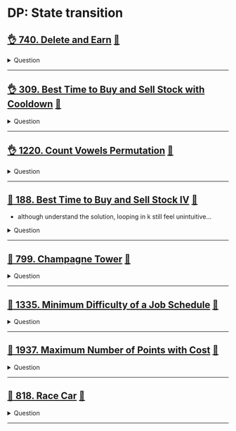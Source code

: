 # DP: State transition

## [:ok_hand: 740. Delete and Earn](https://leetcode.com/problems/delete-and-earn/) [:dart:](delete_and_earn.h)

<details><summary markdown="span">Question</summary>

```markdown
You are given an integer array nums.

You want to maximize the number of points you get by performing the following operation any number of times:

- Pick any nums[i] and delete it to earn nums[i] points.
- Afterwards, you must delete every element equal to nums[i] - 1 and every element equal to nums[i] + 1.

Return the maximum number of points you can earn by applying the above operation some number of times.

Input: nums = [3,4,2]
Output: 6
Explanation: You can perform the following operations:
- Delete 4 to earn 4 points. Consequently, 3 is also deleted. nums = [2].
- Delete 2 to earn 2 points. nums = [].
You earn a total of 6 points.

Input: nums = [2,2,3,3,3,4]
Output: 9
Explanation: You can perform the following operations:
- Delete a 3 to earn 3 points. All 2's and 4's are also deleted. nums = [3,3].
- Delete a 3 again to earn 3 points. nums = [3].
- Delete a 3 once more to earn 3 points. nums = [].
You earn a total of 9 points.
```

</details>

------------------------------------------------------------------------------

## [:ok_hand: 309. Best Time to Buy and Sell Stock with Cooldown](https://leetcode.com/problems/best-time-to-buy-and-sell-stock-with-cooldown/) [:dart:](buy_sell_stock_with_cooldown.h)

<details><summary markdown="span">Question</summary>

```markdown
- You are given an array prices where prices[i] is the price of a given stock on the ith day.

Find the maximum profit you can achieve.

You may complete as many transactions as you like (i.e., buy one and sell one
share of the stock multiple times) with the following restrictions:
- After you sell your stock, you cannot buy stock on the next day
  (i.e., cool-down one day).
- You may not engage in multiple transactions simultaneously
  (i.e., you must sell the stock before you buy again).
- Different sequences are counted as different combinations.

Input: prices = [1,2,3,0,2]
Output: 3
Explanation: transactions = [buy, sell, cool-down, buy, sell]
```

</details>

------------------------------------------------------------------------------

## [:ok_hand: 1220. Count Vowels Permutation](https://leetcode.com/problems/count-vowels-permutation/) [:dart:](count_vowels_permutation.h)

<details><summary markdown="span">Question</summary>

```markdown
Given an integer n, your task is to count how many strings of length n can be formed under the following rules:

Each character is a lower case vowel ('a', 'e', 'i', 'o', 'u')
Each vowel 'a' may only be followed by an 'e'.
Each vowel 'e' may only be followed by an 'a' or an 'i'.
Each vowel 'i' may not be followed by another 'i'.
Each vowel 'o' may only be followed by an 'i' or a 'u'.
Each vowel 'u' may only be followed by an 'a'.
Since the answer may be too large, return it modulo 10^9 + 7.

Input: n = 2
Output: 10
Explanation: All possible strings are:
"ea", "ia", "ua",
"ae", "ie",
"ei", "oi",
"io",
"iu", "ou"
```

</details>

------------------------------------------------------------------------------

## [:thinking: 188. Best Time to Buy and Sell Stock IV](https://leetcode.com/problems/best-time-to-buy-and-sell-stock-iv/) [:dart:](buy_sell_stock_iv.h)

- although understand the solution, looping in k still feel unintuitive...

<details><summary markdown="span">Question</summary>

```markdown
- You are given an integer array prices where prices[i] is the price of a given
  stock on the ith day, and an integer k.
- Find the maximum profit you can achieve. You may complete at most k transactions.
- Note: You may not engage in multiple transactions simultaneously
  (i.e., you must sell the stock before you buy again).

Input: k = 2, prices = [3,2,6,5,0,3]
Output: 7
Explanation: Buy on day 2 (price = 2) and sell on day 3 (price = 6), profit = 6-2 = 4.
             Then buy on day 5 (price = 0) and sell on day 6 (price = 3), profit = 3-0 = 3.
```

</details>

------------------------------------------------------------------------------

## [:thinking: 799. Champagne Tower](https://leetcode.com/problems/champagne-tower/) [:dart:](champagne_tower.h)

<details><summary markdown="span">Question</summary>

```markdown
We stack glasses in a pyramid, where
the first row has 1 glass,
the second row has 2 glasses, and so on until the 100th row.

Each glass holds one cup of champagne.

Then, some champagne is poured into the first glass at the top.

When the topmost glass is full, any excess liquid poured will fall equally to
the glass immediately to the left and right of it.

When those glasses become full, any excess champagne will fall equally to
the left and right of those glasses, and so on.

(A glass at the bottom row has its excess champagne fall on the floor.)

For example, after one cup of champagne is poured, the top most glass is full.
         [1]

After two cups of champagne are poured, the two glasses on the second row are
half full.
         [1]
     [0.5]  [0.5]


After three cups of champagne are poured, those two cups become full
, there are 3 full glasses total now.
         [1]
       [1]  [1]


After four cups of champagne are poured, the third row has the middle glass half
full, and the two outside glasses are a quarter full

         [1]
       [1]  [1]
[0.25]   [0.5]  [0.25]
```

</details>

------------------------------------------------------------------------------

## [:thinking: 1335. Minimum Difficulty of a Job Schedule](https://leetcode.com/problems/minimum-difficulty-of-a-job-schedule/) [:dart:](min_difficulty_of_job_schedule.h)

<details><summary markdown="span">Question</summary>

```markdown
You want to schedule a list of jobs in d days.
- Jobs are dependent (i.e To work on the ith job, you have to finish all the jobs j where 0 <= j < i).
- You have to finish at least one task every day.
- The difficulty of a job schedule is the sum of difficulties of each day of the d days.
- The difficulty of a day is the maximum difficulty of a job done on that day.

You are given an integer array jobDifficulty and an integer d.
The difficulty of the ith job is jobDifficulty[i].

Return the minimum difficulty of a job schedule.
If you cannot find a schedule for the jobs return -1.

Input: jobDifficulty = [6,5,4,3,2,1], d = 2
Output: 7
Explanation:
day-1: 6, 5, 4, 3, 2 --> with day 1 difficulty = 6.
day-2: 1 --> with day 2 difficulty = 1.
The difficulty of the schedule = 6 + 1 = 7

Input: jobDifficulty = [9,9,9], d = 4
Output: -1
Explanation: If you finish a job per day you will still have a free day.
you cannot find a schedule for the given jobs.

```

</details>

------------------------------------------------------------------------------

## [:thinking: 1937. Maximum Number of Points with Cost](https://leetcode.com/problems/maximum-number-of-points-with-cost/) [:dart:](max_number_of_pts_with_cost.h)

<details><summary markdown="span">Question</summary>

```markdown
You are given an m x n integer matrix points (0-indexed).

Starting with 0 points, you want to maximize the number of points you can get from the matrix.
To gain points, you must pick one cell in each row.

Picking the cell at coordinates (r, c) will add points[r][c] to your score.

However, for every two adjacent rows r and r + 1 (where 0 <= r < m - 1), picking
cells at coordinates (r, c1) and (r + 1, c2) will subtract abs(c1 - c2) from
your score.

Return the maximum number of points you can achieve.

Input: points = [[1,2,3],
                [1,5,1],
                [3,1,1]]
Output: 9

Explanation:
Optimal cells to pick: (0, 2), (1, 1), and (2, 0).
where you add 3 + 5 + 3 = 11 to your score from each row
However, and subtract abs(2 - 1) + abs(1 - 0) = 2
Your final score is 11 - 2 = 9.
```

</details>

------------------------------------------------------------------------------

## [:exploding_head: 818. Race Car](https://leetcode.com/problems/race-car/) [:dart:](race_car.h)

<details><summary markdown="span">Question</summary>

```markdown
Your car starts at position 0 and speed +1 on an infinite number line.
Your car can go into negative positions.
Your car drives automatically according to a sequence of instructions
- 'A' (accelerate):
  - `position += speed`
  - `speed *= 2`
- 'R' (reverse):
  - Your position stays the same, but ...
  - If your speed is positive then `speed = -1`
  - else: `speed = 1`

Given a target position target, return the length of the shortest sequence of instructions to get there.

Input: target = 6
Output: 5
Explanation:
- The shortest instruction sequence is "AAARA".
- Your position goes from 0 --> 1 --> 3 --> 7 -->  7 -->  6
- Your speed goes from    1 --> 1 --> 2 --> 4 --> -1 --> -2
```

</details>

------------------------------------------------------------------------------
